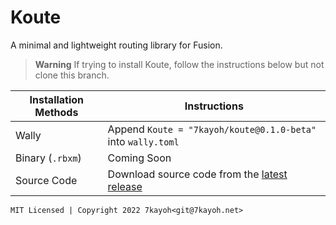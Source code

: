 # Koute
A minimal and lightweight routing library for Fusion.

> **Warning**
> If trying to install Koute, follow the instructions below but not clone this branch.

| Installation Methods | Instructions |
| ------------- | ------------- |
| Wally | Append `Koute = "7kayoh/koute@0.1.0-beta"` into `wally.toml` |
| Binary (`.rbxm`) | Coming Soon |
| Source Code | Download source code from the [latest release](https://github.com/koterahq/koute/releases) |

`MIT Licensed | Copyright 2022 7kayoh<git@7kayoh.net>`